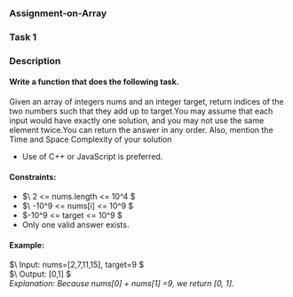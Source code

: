 ### Assignment-on-Array
### Task 1
### Description
#### Write a function that does the following task.  
Given an array of integers nums and an integer target, return indices of the two numbers such that they add up to target.You may assume that each input would have exactly one solution, and you may not use the same element twice.You can return the answer in any order.
Also, mention the Time and Space Complexity of your solution
+ Use of C++ or JavaScript is preferred.
#### Constraints:
+ $\ 2 <= nums.length <= 10^4 $  
+ $\ -10^9 <= nums[i] <= 10^9 $  
+ $\-10^9 <= target <= 10^9 $  
+ Only one valid answer exists.

#### Example:
$\ Input: nums=[2,7,11,15], target=9 $  
$\ Output: [0,1] $  
_Explanation: Because  nums[0] + nums[1] =9, we return [0, 1]._

